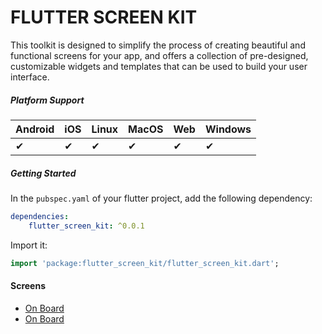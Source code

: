 # FLUTTER SCREEN KIT
This toolkit is designed to simplify the process of creating beautiful and functional screens for your app, and offers a collection of pre-designed, customizable widgets and templates that can be used to build your user interface.

##### Platform Support
| Android  | iOS  | Linux | MacOS | Web   | Windows |
|----------|------|-------|-------|-------|---------|
|     ✔    |   ✔  |   ✔   |  ✔    |   ✔   | ✔      |


##### Getting Started


In the `pubspec.yaml` of your flutter project, add the following dependency:

```yaml  
dependencies:  
    flutter_screen_kit: ^0.0.1
```  

Import it:
```dart  
import 'package:flutter_screen_kit/flutter_screen_kit.dart';
```  
#### Screens
- [On Board](readmes/ONBOARD.md)
- <a href="readmes/ONBOARD.md" target="_blank"> On Board</a>
